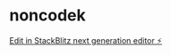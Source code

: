 # noncodek

[Edit in StackBlitz next generation editor ⚡️](https://stackblitz.com/~/github.com/luis-al/noncodek)